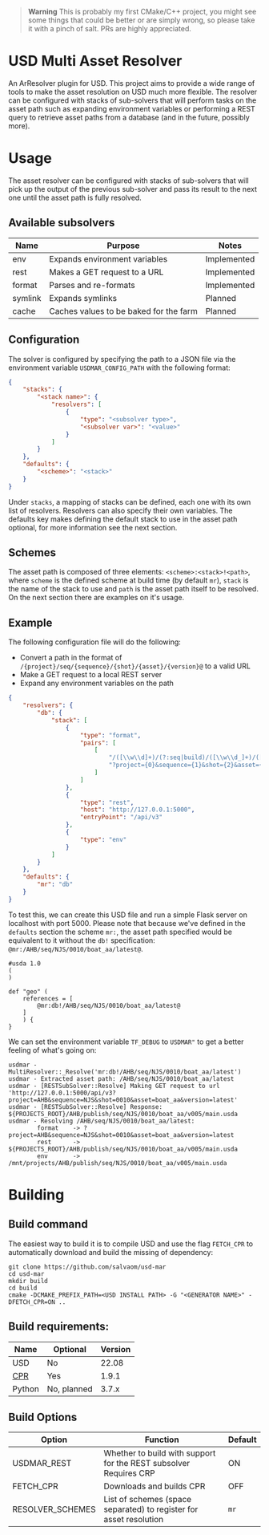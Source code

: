 > **Warning**
> This is probably my first CMake/C++ project, you might see some things that could be better or are simply wrong, so
> please take it with a pinch of salt. PRs are highly appreciated.

# USD Multi Asset Resolver

An ArResolver plugin for USD. This project aims to provide a wide range of tools to make the asset resolution on USD
much more flexible. The resolver can be configured with stacks of sub-solvers that will perform tasks on the asset path
such as expanding environment variables or performing a REST query to retrieve asset paths from a database (and in the
future, possibly more).

# Usage

The asset resolver can be configured with stacks of sub-solvers that will pick up the output of the previous sub-solver
and pass its result to the next one until the asset path is fully resolved.

## Available subsolvers

| Name    | Purpose                                | Notes       |
|---------|----------------------------------------|-------------|
| env     | Expands environment variables          | Implemented |
| rest    | Makes a GET request to a URL           | Implemented |
| format  | Parses and re-formats                  | Implemented |
| symlink | Expands symlinks                       | Planned     |
| cache   | Caches values to be baked for the farm | Planned     |

## Configuration

The solver is configured by specifying the path to a JSON file via the environment variable `USDMAR_CONFIG_PATH` with
the following format:

```json
{
    "stacks": {
        "<stack name>": {
            "resolvers": [
                {
                    "type": "<subsolver type>",
                    "<subsolver var>": "<value>"
                }
            ]
        }
    },
    "defaults": {
        "<scheme>": "<stack>"
    }
}
```

Under `stacks`, a mapping of stacks can be defined, each one with its own list of resolvers. Resolvers can also specify
their own variables. The defaults key makes defining the default stack to use in the asset path optional, for more
information see the next section.

## Schemes

The asset path is composed of three elements: `<scheme>:<stack>!<path>`, where `scheme` is the defined scheme at build
time (by default `mr`), `stack` is the name of the stack to use and `path` is the asset path itself to be resolved. On
the next section there are examples on it's usage.

## Example

The following configuration file will do the following:

* Convert a path in the format of `/{project}/seq/{sequence}/{shot}/{asset}/{version}@` to a valid URL
* Make a GET request to a local REST server
* Expand any environment variables on the path

```json
{
    "resolvers": {
        "db": {
            "stack": [
                {
                    "type": "format",
                    "pairs": [
                        [
                            "/([\\w\\d]+)/(?:seq|build)/([\\w\\d_]+)/([\\w\\d_]+)/([\\w\\d_]+)/([\\w\\d_]+)",
                            "?project={0}&sequence={1}&shot={2}&asset={3}&version={4}"
                        ]
                    ]
                },
                {
                    "type": "rest",
                    "host": "http://127.0.0.1:5000",
                    "entryPoint": "/api/v3"
                },
                {
                    "type": "env"
                }
            ]
        }
    },
    "defaults": {
        "mr": "db"
    }
}
```

To test this, we can create this USD file and run a simple Flask server on localhost with port 5000. Please note that
because we've defined in the `defaults` section the scheme `mr:`, the asset path specified would be equivalent to it
without the `db!` specification: `@mr:/AHB/seq/NJS/0010/boat_aa/latest@`.

```
#usda 1.0
(
)

def "geo" (
	references = [
        @mr:db!/AHB/seq/NJS/0010/boat_aa/latest@
    ]
    ) {
}
```

We can set the environment variable `TF_DEBUG` to  `USDMAR"` to get a better feeling of what's going on:

```
usdmar - MultiResolver::_Resolve('mr:db!/AHB/seq/NJS/0010/boat_aa/latest')
usdmar - Extracted asset path: /AHB/seq/NJS/0010/boat_aa/latest
usdmar - [RESTSubSolver::Resolve] Making GET request to url 'http://127.0.0.1:5000/api/v3?project=AHB&sequence=NJS&shot=0010&asset=boat_aa&version=latest'
usdmar - [RESTSubSolver::Resolve] Response: ${PROJECTS_ROOT}/AHB/publish/seq/NJS/0010/boat_aa/v005/main.usda
usdmar - Resolving /AHB/seq/NJS/0010/boat_aa/latest:
        format    -> ?project=AHB&sequence=NJS&shot=0010&asset=boat_aa&version=latest
        rest      -> ${PROJECTS_ROOT}/AHB/publish/seq/NJS/0010/boat_aa/v005/main.usda
        env       -> /mnt/projects/AHB/publish/seq/NJS/0010/boat_aa/v005/main.usda
```

# Building

## Build command

The easiest way to build it is to compile USD and use the flag `FETCH_CPR` to automatically download and build the
missing of dependency:

```
git clone https://github.com/salvaom/usd-mar
cd usd-mar
mkdir build
cd build
cmake -DCMAKE_PREFIX_PATH=<USD INSTALL PATH> -G "<GENERATOR NAME>" -DFETCH_CPR=ON ..
```

## Build requirements:

| Name                                 | Optional    | Version |
|--------------------------------------|-------------|---------|
| USD                                  | No          | 22.08   |
| [CPR](https://github.com/libcpr/cpr) | Yes         | 1.9.1   |
| Python                               | No, planned | 3.7.x   |

## Build Options

| Option           | Function                                                              | Default  |
|------------------|-----------------------------------------------------------------------|----------|
| USDMAR_REST      | Whether to build with support for the REST subsolver<br/>Requires CRP | ON       |
| FETCH_CPR        | Downloads and builds CPR                                              | OFF      |
| RESOLVER_SCHEMES | List of schemes (space separated) to register for asset resolution    | `mr`     |
